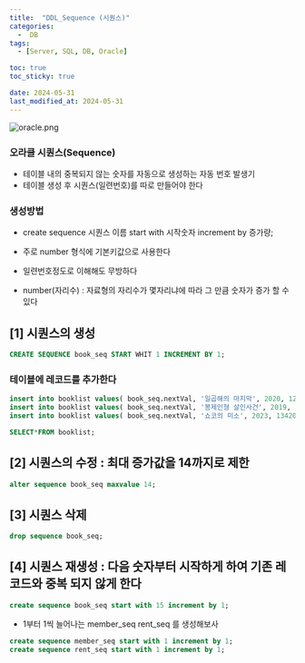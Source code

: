 ```yaml
---
title:  "DDL_Sequence (시퀀스)"
categories:
  -  DB
tags:
  - [Server, SQL, DB, Oracle]

toc: true
toc_sticky: true

date: 2024-05-31
last_modified_at: 2024-05-31
---
```


![oracle.png](..%2Fassets%2Fimg%2Foracle.png)

### 오라클 시퀀스(Sequence)

- 테이블 내의 중복되지 않는 숫자를 자동으로 생성하는 자동 번호 발생기
- 테이블 생성 후 시퀀스(일련번호)를 따로 만들어야 한다

### 생성방법
- create sequence 시퀀스 이름 start with 시작숫자 increment by 증가량;

- 주로 number 형식에 기본키값으로 사용한다
- 일련번호정도로 이해해도 무방하다
- number(자리수) : 자료형의 자리수가 몇자리냐에 따라 그 만큼 숫자가 증가 할 수 있다

## [1] 시퀀스의 생성
```sql
CREATE SEQUENCE book_seq START WHIT 1 INCREMENT BY 1;
```

### 테이블에 레코드를 추가한다

```sql
insert into booklist values( book_seq.nextVal, '일곱해의 마지막', 2020, 12150, 2000, 'a;;');
insert into booklist values( book_seq.nextVal, '봉제인형 살인사건', 2019, 13150, 2000, '18');
insert into booklist values( book_seq.nextVal, '쇼코의 미소', 2023, 13420, 2000, '12');

SELECT*FROM booklist;
```

## [2] 시퀀스의 수정 : 최대 증가값을 14까지로 제한

```sql
alter sequence book_seq maxvalue 14;
```

## [3] 시퀀스 삭제

```sql
drop sequence book_seq;
```

## [4] 시퀀스 재생성 : 다음 숫자부터 시작하게 하여 기존 레코드와 중복 되지 않게 한다

```sql
create sequence book_seq start with 15 increment by 1;
```

- 1부터 1씩 늘어나는 member_seq       rent_seq 를 생성해보사

```sql
create sequence member_seq start with 1 increment by 1;
create sequence rent_seq start with 1 increment by 1;
```
